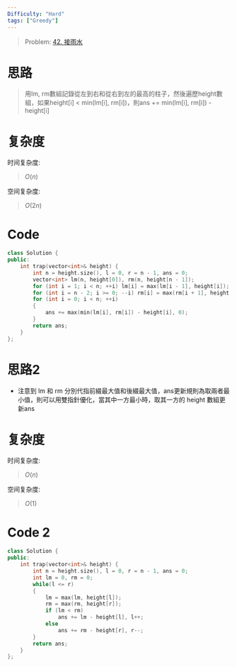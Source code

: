 ```yaml
---
Difficulty: "Hard"
tags: ["Greedy"]
---
```


> Problem: [42. 接雨水](https://leetcode.cn/problems/trapping-rain-water/description/)

# 思路

> 用lm, rm數組記錄從左到右和從右到左的最高的柱子，然後遍歷height數組，如果height[i] < min(lm[i], rm[i])，則ans += min(lm[i], rm[i]) - height[i]

# 复杂度

时间复杂度:
> $O(n)$

空间复杂度:
> $O(2n)$

# Code
```C++
class Solution {
public:
    int trap(vector<int>& height) {
        int n = height.size(), l = 0, r = n - 1, ans = 0;
        vector<int> lm(n, height[0]), rm(n, height[n - 1]);
        for (int i = 1; i < n; ++i) lm[i] = max(lm[i - 1], height[i]);
        for (int i = n - 2; i >= 0; --i) rm[i] = max(rm[i + 1], height[i]);
        for (int i = 0; i < n; ++i)
        {
            ans += max(min(lm[i], rm[i]) - height[i], 0);
        }
        return ans;
    }
};
```

# 思路2
- 注意到 lm 和 rm 分別代指前綴最大值和後綴最大值，ans更新規則為取兩者最小值，則可以用雙指針優化，當其中一方最小時，取其一方的 height 數組更新ans

# 复杂度

时间复杂度:
> $O(n)$

空间复杂度:
> $O(1)$

# Code 2

```c++
class Solution {
public:
    int trap(vector<int>& height) {
        int n = height.size(), l = 0, r = n - 1, ans = 0;
        int lm = 0, rm = 0;
        while(l <= r)
        {
            lm = max(lm, height[l]);
            rm = max(rm, height[r]);
            if (lm < rm)
                ans += lm - height[l], l++;
            else
                ans += rm - height[r], r--;
        }
        return ans;
    }
};
```
